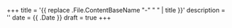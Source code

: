 +++
title = '{{ replace .File.ContentBaseName "-" " " | title }}'
description =  ''
date = {{ .Date }}
draft = true
+++
